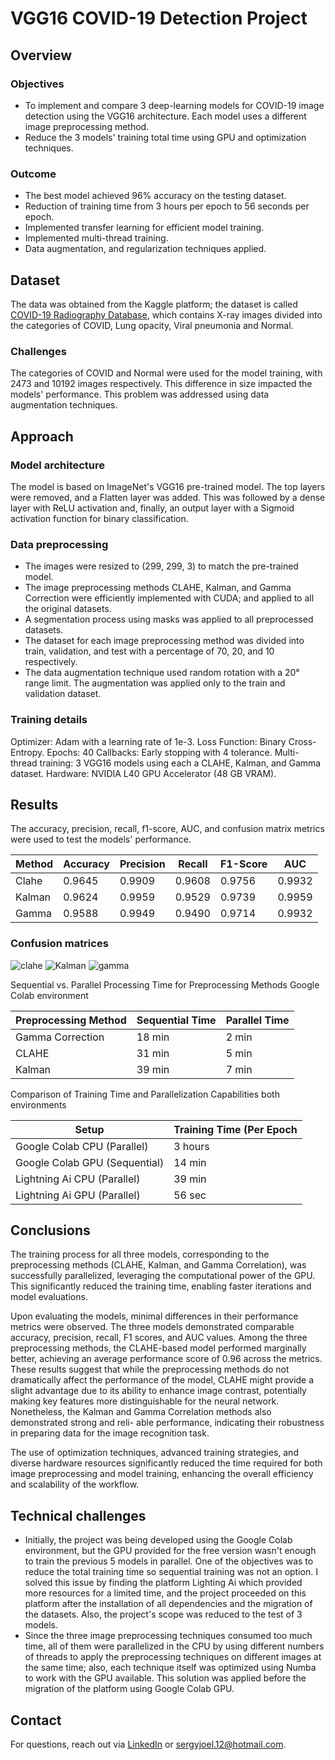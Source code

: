 # VGG16 COVID-19 Detection Project

## Overview
### Objectives
- To implement and compare 3 deep-learning models for COVID-19 image detection using the VGG16 architecture. Each model uses a different image preprocessing method.
- Reduce the 3 models' training total time using GPU and optimization techniques.

### Outcome
- The best model achieved 96% accuracy on the testing dataset.
- Reduction of training time from 3 hours per epoch to 56 seconds per epoch.
- Implemented transfer learning for efficient model training.
- Implemented multi-thread training.
- Data augmentation, and regularization techniques applied.

## Dataset
The data was obtained from the Kaggle platform; the dataset is called
[COVID-19 Radiography Database](https://www.kaggle.com/datasets/tawsifurrahman/covid19-radiography-database), which contains X-ray images divided into the categories of COVID, Lung opacity, Viral pneumonia and Normal.
### Challenges
The categories of COVID and Normal were used for the model training, with 2473 and 10192 images respectively. This difference in size impacted the models' performance. This problem was addressed using data augmentation techniques. 

## Approach
### Model architecture
The model is based on ImageNet's VGG16 pre-trained model. The top layers were removed, and a Flatten layer was added. This was followed by a dense layer with ReLU activation and, finally, an output layer with a Sigmoid activation function for binary classification.

### Data preprocessing
- The images were resized to (299, 299, 3) to match the pre-trained model.
- The image preprocessing methods CLAHE, Kalman, and Gamma Correction were efficiently implemented with CUDA; and applied to all the original datasets.
- A segmentation process using masks was applied to all preprocessed datasets.
- The dataset for each image preprocessing method was divided into train, validation, and test with a percentage of 70, 20, and 10 respectively.
- The data augmentation technique used random rotation with a 20° range limit. The augmentation was applied only to the train and validation dataset.

### Training details
Optimizer: Adam with a learning rate of 1e-3.
Loss Function: Binary Cross-Entropy.
Epochs: 40
Callbacks: Early stopping with 4 tolerance.
Multi-thread training: 3 VGG16 models using each a CLAHE, Kalman, and Gamma dataset. 
Hardware: NVIDIA L40 GPU Accelerator (48 GB VRAM).

## Results
The accuracy, precision, recall, f1-score, AUC, and confusion matrix metrics were used to test the models' performance.

| Method | Accuracy | Precision | Recall | F1-Score | AUC    |
| ------ | -------- | --------- | ------ | -------- | ------ |
| Clahe  | 0.9645   | 0.9909    | 0.9608 | 0.9756   | 0.9932 |
| Kalman | 0.9624   | 0.9959    | 0.9529 | 0.9739   | 0.9959 |
| Gamma  | 0.9588   | 0.9949    | 0.9490 | 0.9714   | 0.9932 |

### Confusion matrices

![clahe](https://github.com/user-attachments/assets/aa35f294-9677-4fcf-a32f-6b9cfb6979dd)
![Kalman](https://github.com/user-attachments/assets/48e31031-c608-4d0d-b520-ff7e7006e501)
![gamma](https://github.com/user-attachments/assets/3797ebc1-bee0-4426-b6fe-d5c2c274f244)

Sequential vs. Parallel Processing Time for Preprocessing Methods Google Colab environment

| Preprocessing Method | Sequential Time | Parallel Time |
| -------- | ------- | ------- |
| Gamma Correction | 18 min | 2 min |
| CLAHE | 31 min| 5 min |
| Kalman | 39 min | 7 min |

Comparison of Training Time and Parallelization Capabilities both environments

| Setup | Training Time (Per Epoch |
| -------- | ------- |
| Google Colab CPU (Parallel) | 3 hours |
| Google Colab GPU (Sequential) | 14 min|
| Lightning Ai CPU (Parallel) | 39 min |
| Lightning Ai GPU (Parallel) | 56 sec |

## Conclusions

The training process for all three models, corresponding to the preprocessing methods (CLAHE, Kalman, and Gamma Correlation), was successfully parallelized, leveraging the computational power of the GPU. This significantly reduced the training time, enabling faster iterations and model evaluations.

Upon evaluating the models, minimal differences in their performance metrics were observed. The three models demonstrated comparable accuracy, precision, recall, F1 scores, and AUC values. Among the three preprocessing methods, the CLAHE-based model performed marginally better, achieving an average performance score of 0.96 across the metrics.
These results suggest that while the preprocessing methods do not dramatically affect the performance of the model, CLAHE might provide a slight advantage due to its ability to enhance image contrast, potentially making key features more distinguishable for the neural network. Nonetheless, the Kalman and Gamma Correlation methods also demonstrated strong and reli-
able performance, indicating their robustness in preparing data for the image recognition task.

The use of optimization techniques, advanced training strategies, and diverse hardware resources significantly reduced the time required for both image preprocessing and model training, enhancing the overall efficiency and scalability of the workflow. 

## Technical challenges
- Initially, the project was being developed using the Google Colab environment, but the GPU provided for the free version wasn't enough to train the previous 5 models in parallel. One of the objectives was to reduce the total training time so sequential training was not an option. I solved this issue by finding the platform Lighting Ai which provided more resources for a limited time, and the project proceeded on this platform after the installation of all dependencies and the migration of the datasets. Also, the project's scope was reduced to the test of 3 models.
- Since the three image preprocessing techniques consumed too much time, all of them were parallelized in the CPU by using different numbers of threads to apply the preprocessing techniques on different images at the same time; also, each technique itself was optimized using Numba to work with the GPU available. This solution was applied before the migration of the platform using Google Colab GPU.

## Contact
For questions, reach out via [LinkedIn](https://www.linkedin.com/in/sergy-escobar-caicedo-11a983342/) or sergyjoel.12@hotmail.com.

